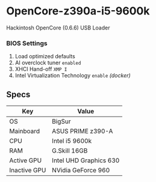 # OpenCore-z390a-i5-9600k
Hackintosh OpenCore (0.6.6) USB Loader

### BIOS Settings

1. Load optimized defaults
2. AI overclock tuner `enabled`
3. XHCI Hand-off `XMP I`
4. Intel Virtualization Technology `enable` *(docker)*

## Specs

| Key | Value |  
|---|---|
| OS | BigSur |
| Mainboard | ASUS PRIME z390-A |
| CPU | Intel i5 9600k |
| RAM | G.Skill 16GB |
| Active GPU | Intel UHD Graphics 630 |
| Inactive GPU | NVidia GeForce 960 |
